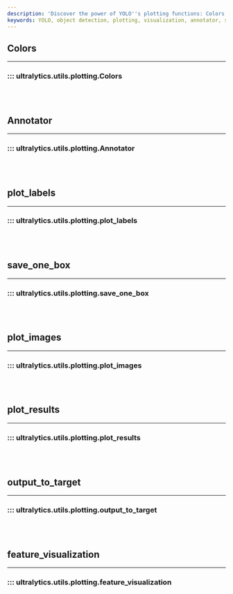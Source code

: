 ```yaml
---
description: 'Discover the power of YOLO''s plotting functions: Colors, Labels and Images. Code examples to output targets and visualize features. Check it now.'
keywords: YOLO, object detection, plotting, visualization, annotator, save one box, plot results, feature visualization, Ultralytics
---
```


## Colors
---
### ::: ultralytics.utils.plotting.Colors
<br><br>

## Annotator
---
### ::: ultralytics.utils.plotting.Annotator
<br><br>

## plot_labels
---
### ::: ultralytics.utils.plotting.plot_labels
<br><br>

## save_one_box
---
### ::: ultralytics.utils.plotting.save_one_box
<br><br>

## plot_images
---
### ::: ultralytics.utils.plotting.plot_images
<br><br>

## plot_results
---
### ::: ultralytics.utils.plotting.plot_results
<br><br>

## output_to_target
---
### ::: ultralytics.utils.plotting.output_to_target
<br><br>

## feature_visualization
---
### ::: ultralytics.utils.plotting.feature_visualization
<br><br>

